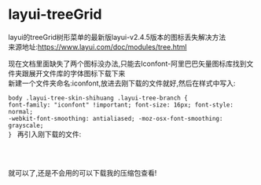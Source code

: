 # layui-treeGrid
layui的treeGrid树形菜单的最新版layui-v2.4.5版本的图标丢失解决方法<br/>
来源地址:https://www.layui.com/doc/modules/tree.html
<br/>

现在文档里面缺失了两个图标没办法,只能去Iconfont-阿里巴巴矢量图标库找到文件夹跟展开文件库的字体图标下载下来<br/>
新建一个文件夹命名:iconfont,放进去刚下载的文件就好,然后在样式中写入:<br/>

<code>body .layui-tree-skin-shihuang .layui-tree-branch {
    font-family: "iconfont" !important;
    font-size: 16px;
    font-style: normal;
    -webkit-font-smoothing: antialiased;
    -moz-osx-font-smoothing: grayscale;
}
</code>
再引入刚下载的文件:<br/>
<code>
<link rel="stylesheet" href="iconfont/iconfont.css">
</code><br/>
就可以了,还是不会用的可以下载我的压缩包查看!

